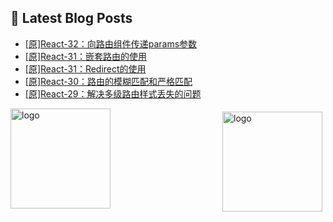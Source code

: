 ## 📕 Latest Blog Posts

<!-- BLOG-POST-LIST:START -->
- [[原]React-32：向路由组件传递params参数](https://blog.csdn.net/sinat_41696687/article/details/115645792)
- [[原]React-31：嵌套路由的使用](https://blog.csdn.net/sinat_41696687/article/details/115642473)
- [[原]React-31：Redirect的使用](https://blog.csdn.net/sinat_41696687/article/details/115630984)
- [[原]React-30：路由的模糊匹配和严格匹配](https://blog.csdn.net/sinat_41696687/article/details/115625469)
- [[原]React-29：解决多级路由样式丢失的问题](https://blog.csdn.net/sinat_41696687/article/details/115624049)
<!-- BLOG-POST-LIST:END -->
<img src="https://github-readme-stats.vercel.app/api?username=qq1120637483&show_icons=true" alt="logo" height="160" align="right" style="margin: 5px; margin-bottom: 20px;" />

<img src="https://github-profile-trophy.vercel.app/?username=qq1120637483&theme=flat&column=7" alt="logo" height="160" align="center" style="margin: auto; margin-bottom: 20px;" />


<!--
**qq1120637483/qq1120637483** is a ✨ _special_ ✨ repository because its `README.md` (this file) appears on your GitHub profile.

Here are some ideas to get you started:

- 🔭 I’m currently working on ...
- 🌱 I’m currently learning ...
- 👯 I’m looking to collaborate on ...
- 🤔 I’m looking for help with ...
- 💬 Ask me about ...
- 📫 How to reach me: ...
- 😄 Pronouns: ...
- ⚡ Fun fact: ...
-->

